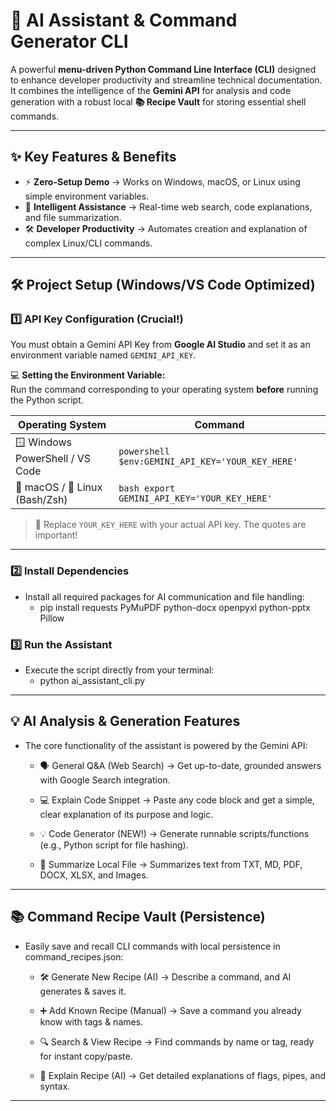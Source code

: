 # 🚀 AI Assistant & Command Generator CLI  

A powerful **menu-driven Python Command Line Interface (CLI)** designed to enhance developer productivity and streamline technical documentation.  
It combines the intelligence of the **Gemini API** for analysis and code generation with a robust local **📚 Recipe Vault** for storing essential shell commands.  

---

## ✨ Key Features & Benefits  
- ⚡ **Zero-Setup Demo** → Works on Windows, macOS, or Linux using simple environment variables.  
- 🧠 **Intelligent Assistance** → Real-time web search, code explanations, and file summarization.  
- 🛠️ **Developer Productivity** → Automates creation and explanation of complex Linux/CLI commands.  

---

## 🛠️ Project Setup (Windows/VS Code Optimized)  

### 1️⃣ API Key Configuration (Crucial!)  
You must obtain a Gemini API Key from **Google AI Studio** and set it as an environment variable named `GEMINI_API_KEY`.  

💻 **Setting the Environment Variable:**  
Run the command corresponding to your operating system **before** running the Python script.  

| Operating System | Command |
|------------------|---------|
| 🪟 Windows PowerShell / VS Code | ```powershell $env:GEMINI_API_KEY='YOUR_KEY_HERE' ``` |
| 🍎 macOS / 🐧 Linux (Bash/Zsh) | ```bash export GEMINI_API_KEY='YOUR_KEY_HERE' ``` |

> 🔑 Replace `YOUR_KEY_HERE` with your actual API key. The quotes are important!  

---

### 2️⃣ Install Dependencies  
- Install all required packages for AI communication and file handling:  
   - pip install requests PyMuPDF python-docx openpyxl python-pptx Pillow

### 3️⃣ Run the Assistant
- Execute the script directly from your terminal:
   - python ai_assistant_cli.py

---

## 💡 AI Analysis & Generation Features
- The core functionality of the assistant is powered by the Gemini API:

   - 🗣 General Q&A (Web Search) → Get up-to-date, grounded answers with Google Search integration.
    
   - 💻 Explain Code Snippet → Paste any code block and get a simple, clear explanation of its purpose and logic.
    
   - 💡 Code Generator (NEW!) → Generate runnable scripts/functions (e.g., Python script for file hashing).
    
   - 📝 Summarize Local File → Summarizes text from TXT, MD, PDF, DOCX, XLSX, and Images.

---

## 📚 Command Recipe Vault (Persistence)
- Easily save and recall CLI commands with local persistence in command_recipes.json:

   - 🛠 Generate New Recipe (AI) → Describe a command, and AI generates & saves it.
    
   - ➕ Add Known Recipe (Manual) → Save a command you already know with tags & names.
    
   - 🔍 Search & View Recipe → Find commands by name or tag, ready for instant copy/paste.
    
   - 🧠 Explain Recipe (AI) → Get detailed explanations of flags, pipes, and syntax.

---

